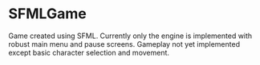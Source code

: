 # SFMLGame

Game created using SFML. Currently only the engine is implemented with robust main menu and pause screens. Gameplay not yet implemented except basic character selection and movement.
